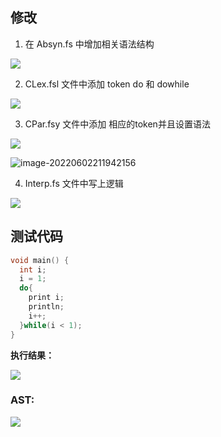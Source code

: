 ## 修改

1. 在 Absyn.fs 中增加相关语法结构

![](https://s3.bmp.ovh/imgs/2022/06/02/c9bf6ad848ee80a3.png)

2. CLex.fsl 文件中添加 token do 和 dowhile

![](https://s3.bmp.ovh/imgs/2022/06/02/9d349d0f7eae6fa8.png)

3. CPar.fsy 文件中添加 相应的token并且设置语法

![](https://s3.bmp.ovh/imgs/2022/06/02/05290a0d97d901ef.png)

![image-20220602211942156](C:\Users\86152\Desktop\compile_principle\final_pro\05-dowhile循环-解释器\测试.assets\image-20220602211942156.png)

4. Interp.fs 文件中写上逻辑

![](https://s3.bmp.ovh/imgs/2022/06/02/b919ec4df338597c.png)



## 测试代码

```c
void main() {
  int i;
  i = 1;
  do{
    print i;
    println;
    i++;
  }while(i < 1);
}
```

**执行结果：**

![](https://s3.bmp.ovh/imgs/2022/06/02/26472501eea758b2.png)

### AST:

![](https://s3.bmp.ovh/imgs/2022/06/02/3d1c380acca2cbc4.png)